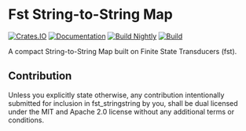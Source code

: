 Fst String-to-String Map
========================

[![Crates.IO](https://img.shields.io/crates/v/fst_stringstring.svg)](https://crates.rs/crates/fst_stringstring)
[![Documentation](https://img.shields.io/badge/api-rustdoc-blue.svg)](https://docs.rs/fst_stringstring)
[![Build Nightly](https://github.com/andrew-johnson-4/fst_stringstring/workflows/BuildNightly/badge.svg)](https://github.com/andrew-johnson-4/fst_stringstring)
[![Build](https://github.com/andrew-johnson-4/fst_stringstring/workflows/Build/badge.svg)](https://github.com/andrew-johnson-4/fst_stringstring)

A compact String-to-String Map built on Finite State Transducers (fst).

## Contribution
Unless you explicitly state otherwise, any contribution intentionally submitted for inclusion in fst_stringstring by you,
shall be dual licensed under the MIT and Apache 2.0 license without any additional terms or conditions.
